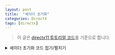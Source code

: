 ```yaml
---
layout: post
title:  "셰이더 초기화"
categories: DirectX
tags: [directx]
---
```

> 이 글은 [directx11 튜토리얼 코드](https://github.com/microsoft/DirectX-SDK-Samples/blob/main/C%2B%2B/Direct3D11/Tutorials/Tutorial02/Tutorial02.cpp)를 기준으로 합니다.

<details>
<summary> 셰이더 초기화 코드 접기/펼치기 </summary>

<div markdown="1">
```cpp
//  Compile the vertex shader
ID3DBlob* pVSBlob = nullptr;
hr = CompileShaderFromFile( L"Tutorial02.fxh", "VS", "vs_4_0", &pVSBlob );
if( FAILED( hr ) )
{
    MessageBox( nullptr,
                L"The FX file cannot be compiled.  Please run this executable from the directory that contains the FX file.", L"Error", MB_OK );
    return hr;
}

// Create the vertex shader
hr = g_pd3dDevice->CreateVertexShader( pVSBlob->GetBufferPointer(), pVSBlob->GetBufferSize(), nullptr, &g_pVertexShader );
if( FAILED( hr ) )
{	
	pVSBlob->Release();
    return hr;
}

// Define the input layout
D3D11_INPUT_ELEMENT_DESC layout[] =
{
    { "POSITION", 0, DXGI_FORMAT_R32G32B32_FLOAT, 0, 0, D3D11_INPUT_PER_VERTEX_DATA, 0 },
};
UINT numElements = ARRAYSIZE( layout );

// Create the input layout
hr = g_pd3dDevice->CreateInputLayout( layout, numElements, pVSBlob->GetBufferPointer(),
                                        pVSBlob->GetBufferSize(), &g_pVertexLayout );
pVSBlob->Release();
if( FAILED( hr ) )
    return hr;

// Set the input layout
g_pImmediateContext->IASetInputLayout( g_pVertexLayout );

// Compile the pixel shader
ID3DBlob* pPSBlob = nullptr;
hr = CompileShaderFromFile( L"Tutorial02.fxh", "PS", "ps_4_0", &pPSBlob );
if( FAILED( hr ) )
{
    MessageBox( nullptr,
                L"The FX file cannot be compiled.  Please run this executable from the directory that contains the FX file.", L"Error", MB_OK );
    return hr;
}

// Create the pixel shader
hr = g_pd3dDevice->CreatePixelShader( pPSBlob->GetBufferPointer(), pPSBlob->GetBufferSize(), nullptr, &g_pPixelShader );
pPSBlob->Release();
if( FAILED( hr ) )
    return hr;
```
</div>
</details>

# 셰이더 컴파일
예제에서 선언된 `CompileShaderFromFile` 함수는 다음과 같이 `D3DCompileFromFile`의 핸들러로 이용된다.
```cpp
//--------------------------------------------------------------------------------------
// Helper for compiling shaders with D3DCompile
//
// With VS 11, we could load up prebuilt .cso files instead...
//--------------------------------------------------------------------------------------
HRESULT CompileShaderFromFile( const WCHAR* szFileName, LPCSTR szEntryPoint, LPCSTR szShaderModel, ID3DBlob** ppBlobOut )
{
    HRESULT hr = S_OK;

    DWORD dwShaderFlags = D3DCOMPILE_ENABLE_STRICTNESS;
#ifdef _DEBUG
    // Set the D3DCOMPILE_DEBUG flag to embed debug information in the shaders.
    // Setting this flag improves the shader debugging experience, but still allows 
    // the shaders to be optimized and to run exactly the way they will run in 
    // the release configuration of this program.
    dwShaderFlags |= D3DCOMPILE_DEBUG;

    // Disable optimizations to further improve shader debugging
    dwShaderFlags |= D3DCOMPILE_SKIP_OPTIMIZATION;
#endif

    ID3DBlob* pErrorBlob = nullptr;
    hr = D3DCompileFromFile( szFileName, nullptr, nullptr, szEntryPoint, szShaderModel, 
        dwShaderFlags, 0, ppBlobOut, &pErrorBlob );
    if( FAILED(hr) )
    {
        if( pErrorBlob )
        {
            OutputDebugStringA( reinterpret_cast<const char*>( pErrorBlob->GetBufferPointer() ) );
            pErrorBlob->Release();
        }
        return hr;
    }
    if( pErrorBlob ) pErrorBlob->Release();

    return S_OK;
}
```

`d3dcompiler.h`에 정의되어 있는 [D3DCompileFromFile](https://learn.microsoft.com/ko-kr/windows/win32/api/d3dcompiler/nf-d3dcompiler-d3dcompilefromfile)은 다음과 같이 선언되어있다.
```cpp
HRESULT D3DCompileFromFile(
  [in]            LPCWSTR                pFileName,
  [in, optional]  const D3D_SHADER_MACRO *pDefines,
  [in, optional]  ID3DInclude            *pInclude,
  [in]            LPCSTR                 pEntrypoint,
  [in]            LPCSTR                 pTarget,
  [in]            UINT                   Flags1,
  [in]            UINT                   Flags2,
  [out]           ID3DBlob               **ppCode,
  [out, optional] ID3DBlob               **ppErrorMsgs
);
```
- `pFileName` : 셰이더 파일의 경로이다.
- `pEntrypoint` : `winMain`과 같이 셰이더 파일에서 시작할 위치이다. OpenGL 3.3이 `main`에서 시작하는 것과 다르게 같은 파일에 vertex와 fragment shader의 코드를 다 넣을 수 있다.
- `pTarget` : 통해서 컴파일할 [셰이더의 종류](https://learn.microsoft.com/ko-kr/windows/win32/direct3dhlsl/specifying-compiler-targets)를 지정할 수 있다.

<center>
<div markdown="1">

|셰이더 대상|설명|
|---|---|
|`cs_5_0`|DirectCompute 5.0(컴퓨팅 셰이더)|
|`ds_5_0`|도메인 셰이더|
|`gs_5_0`|기하 도형 셰이더|
|`hs_5_0`|헐 셰이더|
|`ps_5_0`|픽셀 셰이더|
|`vs_5_0`|꼭짓점 셰이더|

</div>
</center>

- `ID3DBlob` : [블롭](https://learn.microsoft.com/en-us/previous-versions/windows/desktop/legacy/ff728743(v=vs.85))은 가변 길이의 데이터를 저장할 수 있는 인터페이스로 아무렇게나 쓰일 수 있다.
- `ppCode` : 컴파일된 코드의 포인터이다. 

그 외에도 `pDefines`를 통해서 매크로의 `define`을 정의할 수 있고, `pInclude`를 통해서 특정 파일을 include 할 수 있다.


# 셰이더 오브젝트 생성
셰이더 파일을 바이너리 코드로 컴파일 했다면, 다음에는 해당 코드를 디바이스가 쓸 수 있도록 셰이더 오브젝트로 변경한다. 이는 `Create___Shader`를 통해서 가능하다.
```cpp
// Create the vertex shader
hr = g_pd3dDevice->CreateVertexShader( pVSBlob->GetBufferPointer(), pVSBlob->GetBufferSize(), nullptr, &g_pVertexShader );
if( FAILED( hr ) )
{	
	pVSBlob->Release();
    return hr;
}
```

# input layout 정의
이번 예제의 꼭짓점(vertex) 셰이더 파일은 이렇게 생겼다.
```hlsl
float4 VS( float4 Pos : POSITION ) : SV_POSITION
{
    return Pos;
}
```
`D3DCompileFromFile`을 통해서 진입점(`pEntrypoint`)을 `VS`로 잡았기에, GPU는 컴파일된 셰이더 코드에서 `VS`를 진입점으로 잡는다. 진입점이 `VS`이기 때문에 GPU는 `float4`를 입력으로 받아야하는 것도 알지만, 우리는 `float4`가 어떻게 구성되어 있는지 알려줘야 하고, 이를 input layout이라고 한다. 
```cpp
// Define the input layout
D3D11_INPUT_ELEMENT_DESC layout[] =
{
    { "POSITION", 0, DXGI_FORMAT_R32G32B32_FLOAT, 0, 0, D3D11_INPUT_PER_VERTEX_DATA, 0 },
};
UINT numElements = ARRAYSIZE( layout );
```

layout은 먼저 [D3D11_INPUT_ELEMENT_DESC](https://learn.microsoft.com/ko-kr/windows/win32/api/d3d11/ns-d3d11-d3d11_input_element_desc)라는 구조체에 넣는다. 각 [의미 체계](https://learn.microsoft.com/ko-kr/windows/win32/direct3dhlsl/dx-graphics-hlsl-semantics)마다 하나씩 정의한다. 
```cpp
typedef struct D3D11_INPUT_ELEMENT_DESC {
  LPCSTR                     SemanticName;
  UINT                       SemanticIndex;
  DXGI_FORMAT                Format;
  UINT                       InputSlot;
  UINT                       AlignedByteOffset;
  D3D11_INPUT_CLASSIFICATION InputSlotClass;
  UINT                       InstanceDataStepRate;
} D3D11_INPUT_ELEMENT_DESC;
```
여기서 `SemanticName`은 position, texCoord, ... 등과 같은 의미 체계로, 셰이더 파일의 입력과 일치해야 한다. `SemanticIndex`은 중복되는 의미 체계를 사용할 때 이용한다. 예를 들어, `{ "Position", 2, ...}`은 셰이더의 input의 `POSITION2` semantic에 연결된다. `InputSlot`은 어느 슬롯에서 해당 데이터가 들어오는지 정의한다. 슬롯은 `IASetVertexBuffers`에서 버퍼를 등록할 때 정의된다. 


이 구조체를 이전에 컴파일한 버텍스 셰이더에서 사용할 수 있도록 `CreateInputLayout` 함수를 통해 Direct3D 인터페이스인 `ID3D11InputLayout`로 변경한다. 그리고 최종적으로 디바이스 컨텍스트에서 사용할 수 있게 등록(`IASetInputLayout`)한다. OpenGL의 `glVertexAttribPointer`의 비슷한 과정이다.
```cpp
// Create the input layout
hr = g_pd3dDevice->CreateInputLayout( layout, numElements, pVSBlob->GetBufferPointer(),
                                        pVSBlob->GetBufferSize(), &g_pVertexLayout );
pVSBlob->Release();
if( FAILED( hr ) )
    return hr;

// Set the input layout
g_pImmediateContext->IASetInputLayout( g_pVertexLayout );
```

픽셀 셰이더도 input layout의 정의가 빠진 채로 동일한 과정으로 진행된다. 직전 단계(버텍스 셰이더)의 output이 곧 픽셀 셰이더의 input이기 때문이다.
```cpp
// Compile the pixel shader
ID3DBlob* pPSBlob = nullptr;
hr = CompileShaderFromFile( L"Tutorial02.fxh", "PS", "ps_4_0", &pPSBlob );
if( FAILED( hr ) )
{
MessageBox( nullptr,
            L"The FX file cannot be compiled.  Please run this executable from the directory that contains the FX file.", L"Error", MB_OK );
return hr;
}

// Create the pixel shader
hr = g_pd3dDevice->CreatePixelShader( pPSBlob->GetBufferPointer(), pPSBlob->GetBufferSize(), nullptr, &g_pPixelShader );
pPSBlob->Release();
if( FAILED( hr ) )
return hr;
```
